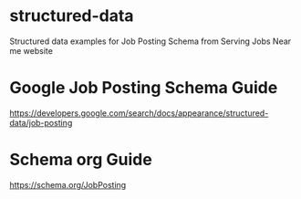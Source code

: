 # structured-data
Structured data examples for Job Posting Schema from Serving Jobs Near me website

# Google Job Posting Schema Guide
https://developers.google.com/search/docs/appearance/structured-data/job-posting

# Schema org Guide
https://schema.org/JobPosting
